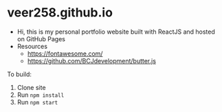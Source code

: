 # veer258.github.io
- Hi, this is my personal portfolio website built with ReactJS and hosted on GitHub Pages
- Resources
	- https://fontawesome.com/
	- https://github.com/BCJdevelopment/butter.js

To build:
1. Clone site
2. Run `npm install`
3. Run `npm start`